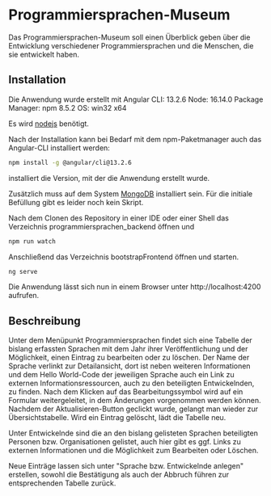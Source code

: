 # Programmiersprachen-Museum	

Das Programmiersprachen-Museum soll einen Überblick geben über die Entwicklung verschiedener Programmiersprachen und die Menschen, die sie entwickelt haben.

## Installation

Die Anwendung wurde erstellt mit 
Angular CLI: 13.2.6
Node: 16.14.0
Package Manager: npm 8.5.2
OS: win32 x64

Es wird [nodejs](https://nodejs.org/en/download/releases/) benötigt.
 
Nach der Installation kann bei Bedarf mit dem npm-Paketmanager auch das Angular-CLI installiert werden: 

```bash
npm install -g @angular/cli@13.2.6 
```

installiert die Version, mit der die Anwendung erstellt wurde. 

Zusätzlich muss auf dem System [MongoDB](https://www.mongodb.com/docs/manual/installation/) installiert sein.
Für die initiale Befüllung gibt es leider noch kein Skript.

Nach dem Clonen des Repository in einer IDE oder einer Shell das Verzeichnis programmiersprachen_backend öffnen und  

```bash
npm run watch 
``` 
Anschließend das Verzeichnis bootstrapFrontend öffnen und starten. 

```bash
ng serve 
``` 

Die Anwendung lässt sich nun in einem Browser unter http://localhost:4200 aufrufen.

## Beschreibung

Unter dem Menüpunkt Programmiersprachen findet sich eine Tabelle der bislang erfassten Sprachen mit dem Jahr ihrer Veröffentlichung und der Möglichkeit, einen Eintrag zu bearbeiten oder zu löschen.
Der Name der Sprache verlinkt zur Detailansicht, dort ist neben weiteren Informationen und dem Hello World-Code der jeweiligen Sprache auch ein Link zu externen Informationsressourcen, auch zu den beteiligten Entwickelnden, zu finden.
Nach dem Klicken auf das Bearbeitungssymbol wird auf ein Formular weitergeleitet, in dem Änderungen vorgenommen werden können. Nachdem der Aktualisieren-Button geclickt wurde, gelangt man wieder zur Übersichtstabelle.
Wird ein Eintrag gelöscht, lädt die Tabelle neu.

Unter Entwickelnde sind die an den bislang gelisteten Sprachen beteiligten Personen bzw. Organisationen gelistet, auch hier gibt es ggf. Links zu externen Informationen und die Möglichkeit zum Bearbeiten oder Löschen.

Neue Einträge lassen sich unter "Sprache bzw. Entwickelnde anlegen" erstellen, sowohl die Bestätigung als auch der Abbruch führen zur entsprechenden Tabelle zurück.



